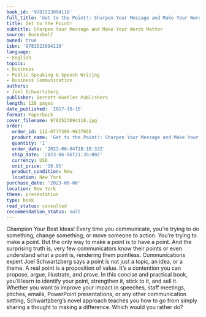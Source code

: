 ```yaml
---
book_id: '9781523094110'
full_title: 'Get to the Point!: Sharpen Your Message and Make Your Words Matter'
title: Get to the Point!
subtitle: Sharpen Your Message and Make Your Words Matter
source: Bookshelf
owned: true
isbn: '9781523094110'
language:
- English
topics:
- Business
- Public Speaking & Speech Writing
- Business Communication
authors:
- Joel Schwartzberg
publisher: Berrett-Koehler Publishers
length: 128 pages
date_published: '2017-10-16'
format: Paperback
cover_filename: 9781523094110.jpg
order:
  order_id: 112-0777399-9837855
  product_name: 'Get to the Point!: Sharpen Your Message and Make Your Words Matter'
  quantity: '1'
  order_date: '2023-06-04T18:18:33Z'
  ship_date: '2023-06-06T21:35:00Z'
  currency: USD
  unit_price: '19.95'
  product_condition: New
  location: New York
purchase_date: '2023-06-06'
location: New York
theme: presentation
type: book
read_status: consulted
recommendation_status: null
---
```

Champion Your Best Ideas!
Every time you communicate, you’re trying to do something, change something, or move someone to action. You’re trying to make a point. But the only way to make a point is to have a point. And the surprising truth is, very few communicators know their points or even understand what a point is, rendering them pointless.
Communications expert Joel Schwartzberg says a point is not just a topic, an idea, or a theme. A real point is a proposition of value. It’s a contention you can propose, argue, illustrate, and prove. In this concise and practical book, you’ll learn to identify your point, strengthen it, stick to it, and sell it. Whether you want to improve your impact in speeches, staff meetings, pitches, emails, PowerPoint presentations, or any other communication setting, Schwartzberg’s novel approach teaches you how to go from simply sharing a thought to making a difference. Which would you rather do?
